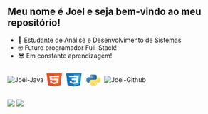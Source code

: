 ## Meu nome é Joel e seja bem-vindo ao meu repositório!

- 🌱 Estudante de Análise e Desenvolvimento de Sistemas
- 🤓 Futuro programador Full-Stack!
- 😎 Em constante aprendizagem!

<div style="display: inline_block"><br>
  <img align="center" alt="Joel-Java" height="30" width="40" src="https://cdn.jsdelivr.net/gh/devicons/devicon/icons/java/java-original.svg">
  <img align="center" alt="Joel-HTML" height="30" width="40" src="https://raw.githubusercontent.com/devicons/devicon/master/icons/html5/html5-original.svg">
  <img align="center" alt="Joel-CSS" height="30" width="40" src="https://raw.githubusercontent.com/devicons/devicon/master/icons/css3/css3-original.svg">
  <img align="center" alt="Joel-Python" height="30" width="40" src="https://raw.githubusercontent.com/devicons/devicon/master/icons/python/python-original.svg">
  <img align="center" alt="Joel-Github" height="30" width="40" src="https://cdn.jsdelivr.net/gh/devicons/devicon/icons/github/github-original.svg"/>
</div>

##

<div>
  <a href="https://instagram.com/jooel_vieira" target="_blank"><img src="https://img.shields.io/badge/-Instagram-%23E4405F?style=for-the-badge&logo=instagram&logoColor=white" target="_blank"></a>
  <a href = "joel2j39@gmail.com"><img src="https://img.shields.io/badge/-Gmail-%23333?style=for-the-badge&logo=gmail&logoColor=white" target="_blank"></a>
</div>
